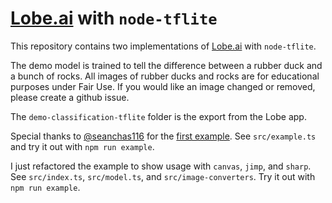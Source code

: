 # [Lobe.ai](https://lobe.ai/) with `node-tflite`

This repository contains two implementations of [Lobe.ai](https://lobe.ai/) with `node-tflite`.

The demo model is trained to tell the difference between a rubber duck and a bunch of rocks. All images of rubber ducks and rocks are for educational purposes under Fair Use. If you would like an image changed or removed, please create a github issue.

The `demo-classification-tflite` folder is the export from the Lobe app.

Special thanks to [@seanchas116](https://github.com/seanchas116) for the [first example](https://github.com/seanchas116/node-tflite/issues/6#issuecomment-734071389). See `src/example.ts` and try it out with `npm run example`.

I just refactored the example to show usage with `canvas`, `jimp`, and `sharp`. See `src/index.ts`, `src/model.ts`, and `src/image-converters`. Try it out with `npm run example`.
